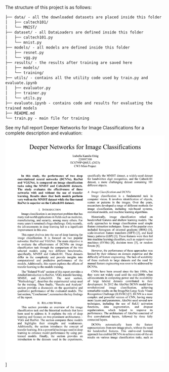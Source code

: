 The structure of this project is as follows:
```
├── data/ - all the downloaded datasets are placed inside this folder
│   ├── caltech101/ 
│   └── MNIST/ 
├── dataset/ - all DataLoaders are defined inside this folder
│   ├── caltech101.py 
│   └── mnist.py
├── models/ - all models are defined inside this folder
│   ├── resnet.py
│   └── vgg.py
├── results/ - the results after training are saved here
│   ├── models/
│   └── training/
├── utils/ - contains all the utility code used by train.py and evaluate.ipynb
│   ├── evaluator.py
│   ├── trainer.py
│   └── utils.py
├── evaluate.ipynb - contains code and results for evaluating the trained models
├── README.md
└── train.py - main file for training
```

See my full report Deeper Networks for Image Classifications for a complete description and evaluation:
![report](report_pg1.png)]
